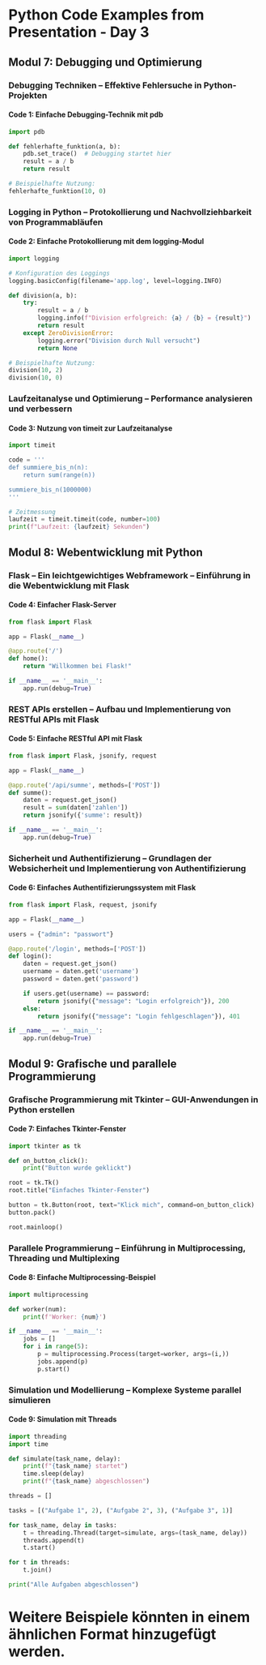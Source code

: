
# Python Code Examples from Presentation - Day 3

## Modul 7: Debugging und Optimierung

### Debugging Techniken – Effektive Fehlersuche in Python-Projekten

#### Code 1: Einfache Debugging-Technik mit pdb

```python
import pdb

def fehlerhafte_funktion(a, b):
    pdb.set_trace()  # Debugging startet hier
    result = a / b
    return result

# Beispielhafte Nutzung:
fehlerhafte_funktion(10, 0)
```

### Logging in Python – Protokollierung und Nachvollziehbarkeit von Programmabläufen

#### Code 2: Einfache Protokollierung mit dem logging-Modul

```python
import logging

# Konfiguration des Loggings
logging.basicConfig(filename='app.log', level=logging.INFO)

def division(a, b):
    try:
        result = a / b
        logging.info(f"Division erfolgreich: {a} / {b} = {result}")
        return result
    except ZeroDivisionError:
        logging.error("Division durch Null versucht")
        return None

# Beispielhafte Nutzung:
division(10, 2)
division(10, 0)
```

### Laufzeitanalyse und Optimierung – Performance analysieren und verbessern

#### Code 3: Nutzung von timeit zur Laufzeitanalyse

```python
import timeit

code = '''
def summiere_bis_n(n):
    return sum(range(n))

summiere_bis_n(1000000)
'''

# Zeitmessung
laufzeit = timeit.timeit(code, number=100)
print(f"Laufzeit: {laufzeit} Sekunden")
```

## Modul 8: Webentwicklung mit Python

### Flask – Ein leichtgewichtiges Webframework – Einführung in die Webentwicklung mit Flask

#### Code 4: Einfacher Flask-Server

```python
from flask import Flask

app = Flask(__name__)

@app.route('/')
def home():
    return "Willkommen bei Flask!"

if __name__ == '__main__':
    app.run(debug=True)
```

### REST APIs erstellen – Aufbau und Implementierung von RESTful APIs mit Flask

#### Code 5: Einfache RESTful API mit Flask

```python
from flask import Flask, jsonify, request

app = Flask(__name__)

@app.route('/api/summe', methods=['POST'])
def summe():
    daten = request.get_json()
    result = sum(daten['zahlen'])
    return jsonify({'summe': result})

if __name__ == '__main__':
    app.run(debug=True)
```

### Sicherheit und Authentifizierung – Grundlagen der Websicherheit und Implementierung von Authentifizierung

#### Code 6: Einfaches Authentifizierungssystem mit Flask

```python
from flask import Flask, request, jsonify

app = Flask(__name__)

users = {"admin": "passwort"}

@app.route('/login', methods=['POST'])
def login():
    daten = request.get_json()
    username = daten.get('username')
    password = daten.get('password')

    if users.get(username) == password:
        return jsonify({"message": "Login erfolgreich"}), 200
    else:
        return jsonify({"message": "Login fehlgeschlagen"}), 401

if __name__ == '__main__':
    app.run(debug=True)
```

## Modul 9: Grafische und parallele Programmierung

### Grafische Programmierung mit Tkinter – GUI-Anwendungen in Python erstellen

#### Code 7: Einfaches Tkinter-Fenster

```python
import tkinter as tk

def on_button_click():
    print("Button wurde geklickt")

root = tk.Tk()
root.title("Einfaches Tkinter-Fenster")

button = tk.Button(root, text="Klick mich", command=on_button_click)
button.pack()

root.mainloop()
```

### Parallele Programmierung – Einführung in Multiprocessing, Threading und Multiplexing

#### Code 8: Einfache Multiprocessing-Beispiel

```python
import multiprocessing

def worker(num):
    print(f'Worker: {num}')

if __name__ == '__main__':
    jobs = []
    for i in range(5):
        p = multiprocessing.Process(target=worker, args=(i,))
        jobs.append(p)
        p.start()
```

### Simulation und Modellierung – Komplexe Systeme parallel simulieren

#### Code 9: Simulation mit Threads

```python
import threading
import time

def simulate(task_name, delay):
    print(f"{task_name} startet")
    time.sleep(delay)
    print(f"{task_name} abgeschlossen")

threads = []

tasks = [("Aufgabe 1", 2), ("Aufgabe 2", 3), ("Aufgabe 3", 1)]

for task_name, delay in tasks:
    t = threading.Thread(target=simulate, args=(task_name, delay))
    threads.append(t)
    t.start()

for t in threads:
    t.join()

print("Alle Aufgaben abgeschlossen")
```

# Weitere Beispiele könnten in einem ähnlichen Format hinzugefügt werden.

